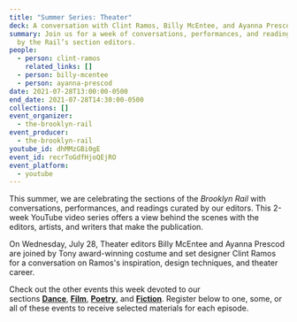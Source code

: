 ```yaml
---
title: "Summer Series: Theater"
deck: A conversation with Clint Ramos, Billy McEntee, and Ayanna Prescod
summary: Join us for a week of conversations, performances, and readings curated
  by the Rail’s section editors.
people:
  - person: clint-ramos
    related_links: []
  - person: billy-mcentee
  - person: ayanna-prescod
date: 2021-07-28T13:00:00-0500
end_date: 2021-07-28T14:30:00-0500
collections: []
event_organizer:
  - the-brooklyn-rail
event_producer:
  - the-brooklyn-rail
youtube_id: dhMMzGBi0gE
event_id: recrToGdfHjoQEjRO
event_platform:
  - youtube
---
```

This summer, we are celebrating the sections of the *Brooklyn Rail* with conversations, performances, and readings curated by our editors. This 2-week YouTube video series offers a view behind the scenes with the editors, artists, and writers that make the publication.

On Wednesday, July 28, Theater editors Billy McEntee and Ayanna Prescod are joined by Tony award-winning costume and set designer Clint Ramos for a conversation on Ramos's inspiration, design techniques, and theater career. 

Check out the other events this week devoted to our sections [](https://brooklynrail.org/events/2021/07/20/summer-series-artseen-and-artonic/)[](https://brooklynrail.org/events/2021/07/19/summer-series-field-notes/)**[Dance](https://brooklynrail.org/events/2021/07/26/summer-series-dance/)**, **[Film](https://brooklynrail.org/events/2021/07/27/summer-series-film/)**, [](https://brooklynrail.org/events/2021/07/22/summer-series-books/)**[Poetry](https://brooklynrail.org/events/2021/07/29/summer-series-poetry/)**, and [](https://brooklynrail.org/events/2021/07/23/summer-series-music/)**[Fiction](https://brooklynrail.org/events/2021/07/30/summer-series-fiction/)**. Register below to one, some, or all of these events to receive selected materials for each episode.
